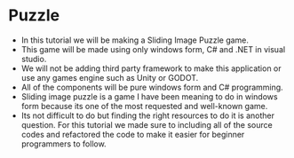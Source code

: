 # Puzzle

- In this tutorial we will be making a Sliding Image  Puzzle game.
- This game will be made using only  windows form, C# and .NET in visual studio.
- We will not be adding third party framework to make this application or use any games engine such as Unity or GODOT.
- All of the components will be pure windows form and C# programming.
- Sliding image puzzle is a game I have been meaning to do in windows form because its one of the most requested and well-known game.
- Its not difficult to do but finding the right resources to do it is another question. For this tutorial we made sure to including all of the source codes and refactored the code to make it easier for beginner programmers to follow.
